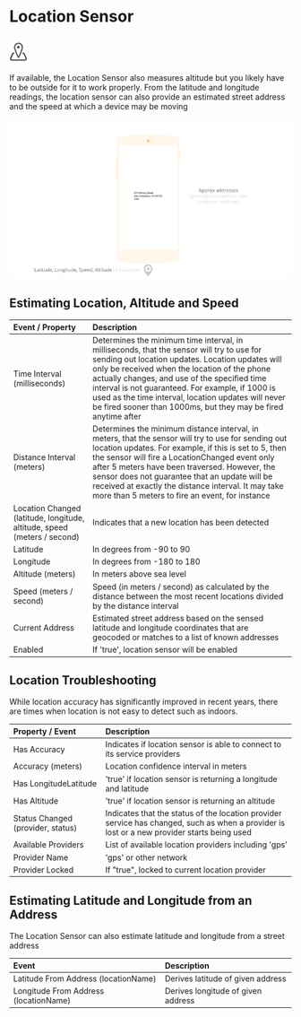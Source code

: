 # Location Sensor

## ![](../../../../.gitbook/assets/location-sensor-icon.png)

If available, the Location Sensor also measures altitude but you likely have to be outside for it to work properly. From the latitude and longitude readings, the location sensor can also provide an estimated street address and the speed at which a device may be moving

![](../../../../.gitbook/assets/location-sensor-fig-1-1.png)

## Estimating Location, Altitude and Speed

| Event / Property | Description |
| :--- | :--- |
| Time Interval \(milliseconds\) | Determines the minimum time interval, in milliseconds, that the sensor will try to use for sending out location updates. Location updates will only be received when the location of the phone actually changes, and use of the specified time interval is not guaranteed. For example, if 1000 is used as the time interval, location updates will never be fired sooner than 1000ms, but they may be fired anytime after |
| Distance Interval \(meters\) | Determines the minimum distance interval, in meters, that the sensor will try to use for sending out location updates. For example, if this is set to 5, then the sensor will fire a LocationChanged event only after 5 meters have been traversed. However, the sensor does not guarantee that an update will be received at exactly the distance interval. It may take more than 5 meters to fire an event, for instance |
| Location Changed \(latitude, longitude, altitude, speed \(meters / second\) | Indicates that a new location has been detected |
| Latitude | In degrees from -90 to 90 |
| Longitude | In degrees from -180 to 180 |
| Altitude \(meters\) | In meters above sea level |
| Speed \(meters / second\) | Speed \(in meters / second\) as calculated by the distance between the most recent locations divided by the distance interval |
| Current Address | Estimated street address based on the sensed latitude and longitude coordinates that are geocoded or matches to a list of known addresses |
| Enabled | If 'true', location sensor will be enabled |

## Location Troubleshooting

While location accuracy has significantly improved in recent years, there are times when location is not easy to detect such as indoors.

| Property / Event | Description |
| :--- | :--- |
| Has Accuracy | Indicates if location sensor is able to connect to its service providers |
| Accuracy \(meters\) | Location confidence interval in meters |
| Has LongitudeLatitude | 'true' if location sensor is returning a longitude and latitude |
| Has Altitude | 'true' if location sensor is returning an altitude |
| Status Changed \(provider, status\) | Indicates that the status of the location provider service has changed, such as when a provider is lost or a new provider starts being used |
| Available Providers | List of available location providers including 'gps' |
| Provider Name | 'gps' or other network |
| Provider Locked | If "true", locked to current location provider |

## Estimating Latitude and Longitude from an Address

The Location Sensor can also estimate latitude and longitude from a street address

| Event | Description |
| :--- | :--- |
| Latitude From Address \(locationName\) | Derives latitude of given address |
| Longitude From Address \(locationName\) | Derives longitude of given address |

